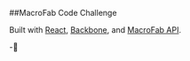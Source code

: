 ##MacroFab Code Challenge

Built with [React](https://facebook.github.io/react/), [Backbone](http://backbonejs.org/), and [MacroFab API](https://macrofab.com/apidoc/v2/#pcb).

-🍕